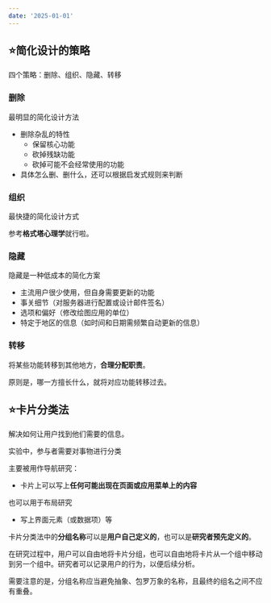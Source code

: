 ```yaml
---
date: '2025-01-01'
---
```


## ⭐简化设计的策略

四个策略：删除、组织、隐藏、转移

### 删除

最明显的简化设计方法

- 删除杂乱的特性
	- 保留核心功能
	- 砍掉残缺功能
	- 砍掉可能不会经常使用的功能
- 具体怎么删、删什么，还可以根据启发式规则来判断

### 组织

最快捷的简化设计方式

参考**格式塔心理学**就行啦。

### 隐藏

隐藏是一种低成本的简化方案

- 主流用户很少使用，但自身需要更新的功能
- 事关细节（对服务器进行配置或设计邮件签名）
- 选项和偏好（修改绘图应用的单位）
- 特定于地区的信息（如时间和日期需频繁自动更新的信息）

### 转移

将某些功能转移到其他地方，**合理分配职责**。

原则是，哪一方擅长什么，就将对应功能转移过去。


## ⭐卡片分类法

解决如何让用户找到他们需要的信息。

实验中，参与者需要对事物进行分类

主要被用作导航研究：

- 卡片上可以写上**任何可能出现在页面或应用菜单上的内容**

也可以用于布局研究

- 写上界面元素（或数据项）等

卡片分类法中的**分组名称**可以是**用户自己定义的**，也可以是**研究者预先定义的**。

在研究过程中，用户可以自由地将卡片分组，也可以自由地将卡片从一个组中移动到另一个组中。研究者可以记录用户的行为，以便后续分析。

需要注意的是，分组名称应当避免抽象、包罗万象的名称，且最终的组名之间不应有重叠。